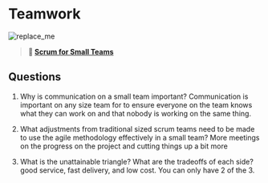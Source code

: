 # Teamwork

![replace_me](https://codeworks.blob.core.windows.net/public/assets/img/illustrations/placeholder.svg)

> **📖 [Scrum for Small Teams](https://codeworksacademy.com/fs-student-guide/resources/wk8-9/02-Scrum-For-Small-Teams)**

## Questions

1. Why is communication on a small team important?
   Communication is important on any size team for to ensure everyone on the team knows what they can work on and that nobody is working on the same thing.

2. What adjustments from traditional sized scrum teams need to be made to use the agile methodology effectively in a small team?
   More meetings on the progress on the project and cutting things up a bit more

3. What is the unattainable triangle? What are the tradeoffs of each side?
   good service, fast delivery, and low cost. You can only have 2 of the 3.

